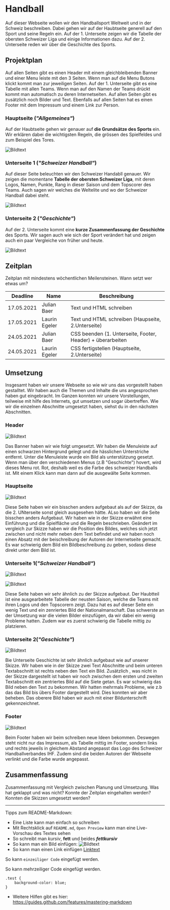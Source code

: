 # Handball 

Auf dieser Webseite wollen wir den Handballsport Weltweit und in der Schweiz beschreiben. Dabei gehen wir auf der Haubtseite generell auf den Sport und seine Regeln ein. Auf der 1. Unterseite zeigen wir die Tabelle der obersten Schweizer Liga und einige Informationen dazu. Auf der 2. Unterseite reden wir über die Geschichte des Sports.

## Projektplan

Auf allen Seiten gibt es einen Header mit einem gleichbleibenden Banner und einer Menu leiste mit den 3 Seiten. Wenn man auf die Menu Butons klickt kommt man zur jeweiligen Seiten. Auf der 1. Unterseite gibt es eine Tabelle mit allen Teams. Wenn man auf den Namen der Teams drückt kommt man automatisch zu deren Internetseiten. Auf allen Seiten gibt es zusätzlich noch Bilder und Text. Ebenfalls auf allen Seiten hat es einen Footer mit dem Impressum und einem Link zur Person.

### Hauptseite (*"Allgemeines"*)

Auf der Haubtseite gehen wir genauer auf **die Grundsätze des Sports** ein. Wir erklären dabei die wichtigsten Regeln, die grössen des Spielfeldes und zum Beispiel des Tores. 

![Bildtext](Allgemeines.jpg)

### Unterseite 1 (*"Schweizer Handball"*)

Auf dieser Seite beleuchten wir den Schweizer Handabll genauer. Wir zeigen die momentane **Tabelle der obersten Schweizer Liga**, mit deren Logos, Namen, Punkte, Rang in dieser Saison und dem Topscorer des Teams. Auch sagen wir welches die Weltelite und wo der Schweizer Handball dabei steht.

![Bildtext](Schweizer_Handball.jpg)

### Unterseite 2 (*"Geschichte"*)

Auf der 2. Unterseite kommt eine **kurze Zusammenfassung der Geschichte** des Sports. Wir sagen auch wie sich der Sport verändert hat und zeigen auch ein paar Vergleiche von früher und heute.

![Bildtext](Geschichte.jpg)

## Zeitplan

Zeitplan mit mindestens wöchentlichen Meilensteinen. Wann setzt wer etwas um?

| Deadline | Name | Beschreibung |
| --- | --- | --- |
| 17.05.2021 | Julian Baer | Text und HTML schreiben|
| 17.05.2021 | Laurin Egeler | Text und HTML schreiben (Haupseite, 2.Unterseite) |
| 24.05.2021 | Julian Baer | CSS beenden (1. Unterseite, Footer, Header) + überarbeiten |
| 24.05.2021 | Laurin Egeler | CSS fertigstellen (Hauptseite, 2.Unterseite) |

## Umsetzung

Insgesamt haben wir unsere Webseite so wie wir uns das vorgestellt haben gestalltet. Wir haben auch die Themen und Inhalte die uns angesprochen haben gut eingebracht. Im Ganzen konnten wir unsere Vorstellungen, teilweise mit hilfe des Internets, gut umsetzen und sogar übertreffen. Wie wir die einzelnen Abschnitte umgesetzt haben, siehst du in den nächsten Abschnitten.

### Header

![Bildtext](Banner.png)

Das Banner haben wir wie folgt umgesetzt. Wir haben die Menuleiste auf einen schwarzen Hintergrund gelegt und die hässlichen Unterstriche entfernt. Unter die Menuleiste wurde ein Bild als unterstützung gesetzt. Wenn man über den verschiedenen Menus (z.B "Geschichte") hovert, wird dieses Menu rot. Rot, deshalb weil es die Farbe des schweizer Handballs ist. Mit einem Klick kann man dann auf die ausgewälte Seite kommen.

### Hauptseite

![Bildtext](Home.png)

Diese Seite haben wir ein bisschen anders aufgebaut als auf der Skizze, da die 2. UNterseite sonst gleich ausgesehen hätte. ALso haben wir die Seite bisschen anders Aufgebaut. Wir haben wie in der Skizze erwähnt eine Einführung und die Spielfläche und die Regeln beschrieben. Geändert im vergleich zur Skizze haben wir die Position des Bildes, welches sich jetzt zwischen und nicht mehr neben dem Text befindet und wir haben noch einen Absatz mit der beischreibung der Autoren der Internetseite gemacht.
Es war schwierig dem Bild ein Bildbeschreibung zu geben, sodass diese direkt unter dem Bild ist.

### Unterseite 1(*"Schweizer Handball"*)

![Bildtext](SchweizerHb.png)

![Bildtext](SchweizTabelle.png)

Diese Seite haben wir sehr ähnlich zu der Skizze aufgebaut. Der Haubtteil ist eine ausgearbeitete Tabelle der neusten Saison, welche die Teams mit ihren Logos und den Topscorern zeigt. Dazu hat es auf dieser Seite ein wenig Text und ein zenriertes Bild der Nationalmanschaft. Das schwerste an der Umsetzung war die vielen Bilder einzufügen, da wir dabei ein wenig Probleme hatten. Zudem war es zuerst schwierig die Tabelle mittig zu platzieren.

### Unterseite 2(*"Geschichte"*)

![Bildtext](Geschichte.png)

Bie Unterseite Geschichte ist sehr ähnlich aufgebaut wie auf unserer Skizze. WIr haben wie in der Skizze zwei Text Abschnitte und beim unteren Textabschnitt ist rechts neben den Text ein Bild. Zusätzlich , was nicht in der Skizze dargestellt ist haben wir noch zwischen dem ersten und zweiten Textabschnitt ein zentriertes Bild auf die Siete getan. Es war schwierig das Bild neben den Text zu bekommen. Wir hatten mehrmals Probleme, wie z.b das das Bild bis übers Footer dargestellt wird. Dies konnten wir aber beheben. Das oberere Bild haben wir auch mit einer Bildunterschrift gekennzeichnet.

### Footer

![Bildtext](Footer.png)

Beim Footer haben wir beim schreiben neue Ideen bekommen. Deswegen steht nicht nur das Impressum, als Tabelle mittig im Footer, sondern links und rechts jeweils in gleichem Abstand angepasst das Logo des Schweizer Handballverbandes IHF. Zudem sind die beiden Autoren der Webseite verlinkt und die Farbe wurde angepasst.

## Zusammenfassung

Zusammenfassung mit Vergleich zwischen Planung und Umsetzung. Was hat geklappt und was nicht? Konnte der Zeitplan eingehalten werden? Konnten die Skizzen umgesetzt werden?

---

Tipps zum README-Markdown:
- Eine Liste kann man einfach so schreiben
- Mit Rechtsklick auf `README.md`, `Open Preview` kann man eine Live-Vorschau des Textes sehen 
- So schreibt man *kursiv*, **fett** und beides ***fettkursiv***
- So kann man ein Bild einfügen: ![Bildtext](link-zum-bild.jpg)
- So kann man einen Link einfügen [Linktext](https://google.com)

So kann `einzeiliger Code` eingefügt werden.

So kann mehrzeiliger Code eingefügt werden.
```
.test {
    background-color: blue;
}
```

- Weitere Hilfen gibt es hier: https://guides.github.com/features/mastering-markdown